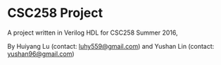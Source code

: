 # CSC258 Project

A project written in Verilog HDL for CSC258 Summer 2016,

By Huiyang Lu (contact: luhy559@gmail.com) and Yushan Lin (contact: yushan96@gmail.com)
